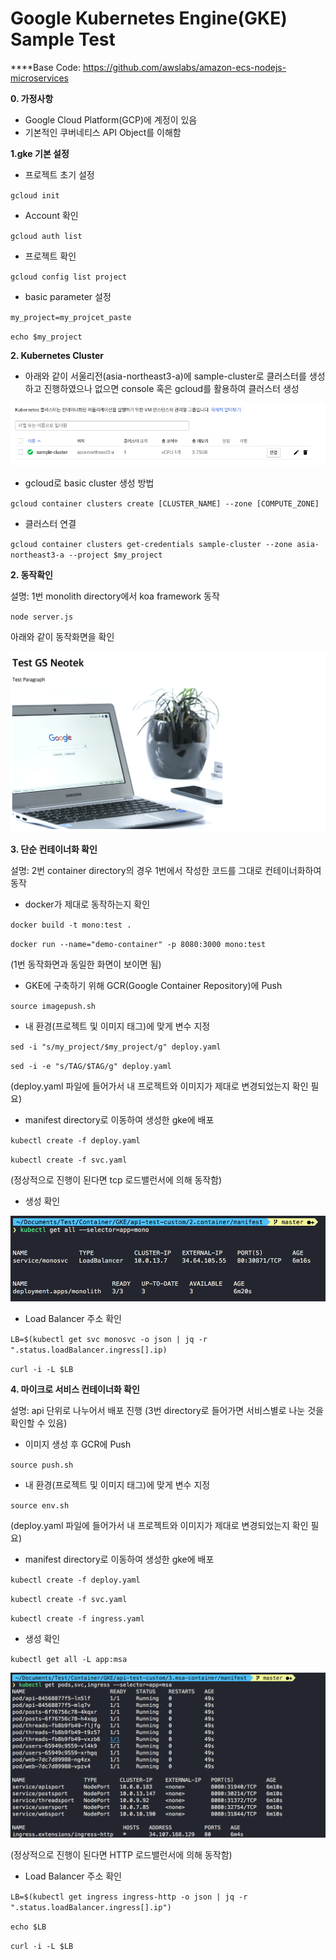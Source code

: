 # Google Kubernetes Engine(GKE) Sample Test



****Base Code: https://github.com/awslabs/amazon-ecs-nodejs-microservices



**0. 가정사항**

* Google Cloud Platform(GCP)에 계정이 있음
* 기본적인 쿠버네티스 API Object를 이해함



**1.gke 기본 설정**

* 프로젝트 초기 설정

`gcloud init`

* Account 확인

`gcloud auth list`

* 프로젝트 확인

`gcloud config list project`

* basic parameter 설정

`my_project=my_projcet_paste`

`echo $my_project`



**2. Kubernetes Cluster**

* 아래와 같이 서울리전(asia-northeast3-a)에 sample-cluster로 클러스터를 생성하고 진행하였으나 없으면 console 혹은 gcloud를 활용하여 클러스터 생성

![demo](./images/gke-cluster.png)

* gcloud로 basic cluster 생성 방법

`gcloud container clusters create [CLUSTER_NAME] --zone [COMPUTE_ZONE]`

* 클러스터 연결

`gcloud container clusters get-credentials sample-cluster --zone asia-northeast3-a --project $my_project`



**2. 동작확인**

설명: 1번 monolith directory에서 koa framework 동작

`node server.js`

아래와 같이 동작화면을 확인

![demo](./images/demo.png)

**3. 단순 컨테이너화 확인**

설명: 2번 container directory의 경우 1번에서 작성한 코드를 그대로 컨테이너화하여 동작

* docker가 제대로 동작하는지 확인

`docker build -t mono:test .`

`docker run --name="demo-container" -p 8080:3000 mono:test`

(1번 동작화면과 동일한 화면이 보이면 됨)

* GKE에 구축하기 위해 GCR(Google Container Repository)에 Push

`source imagepush.sh`

* 내 환경(프로젝트 및 이미지 태그)에 맞게 변수 지정

`sed -i "s/my_project/$my_project/g" deploy.yaml`

`sed -i -e "s/TAG/$TAG/g" deploy.yaml`

(deploy.yaml 파일에 들어가서 내 프로젝트와 이미지가 제대로 변경되었는지 확인 필요)

* manifest directory로 이동하여 생성한 gke에 배포

`kubectl create -f deploy.yaml`

`kubectl create -f svc.yaml`

(정상적으로 진행이 된다면 tcp 로드밸런서에 의해 동작함)

* 생성 확인

![mono](./images/mono-component.png)

* Load Balancer 주소 확인

`LB=$(kubectl get svc monosvc -o json | jq -r ".status.loadBalancer.ingress[].ip)`

`curl -i -L $LB`



**4. 마이크로 서비스 컨테이너화 확인**

설명: api 단위로 나누어서 배포 진행 (3번 directory로 들어가면 서비스별로 나눈 것을 확인할 수 있음)

* 이미지 생성 후 GCR에 Push

`source push.sh`

* 내 환경(프로젝트 및 이미지 태그)에 맞게 변수 지정

`source env.sh`

(deploy.yaml 파일에 들어가서 내 프로젝트와 이미지가 제대로 변경되었는지 확인 필요)

* manifest directory로 이동하여 생성한 gke에 배포

`kubectl create -f deploy.yaml`

`kubectl create -f svc.yaml`

`kubectl create -f ingress.yaml` 

* 생성 확인

`kubectl get all -L app:msa`

![msa](./images/msa-component.png)

(정상적으로 진행이 된다면 HTTP 로드밸런서에 의해 동작함)

* Load Balancer 주소 확인

`LB=$(kubectl get ingress ingress-http -o json | jq -r ".status.loadBalancer.ingress[].ip")`

`echo $LB`

`curl -i -L $LB`